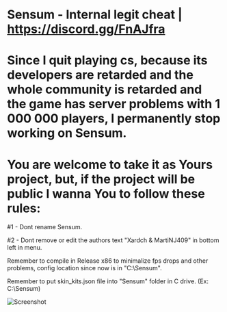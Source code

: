 # Sensum - Internal legit cheat | https://discord.gg/FnAJfra

# Since I quit playing cs, because its developers are retarded and the whole community is retarded and the game has server problems with 1 000 000 players, I permanently stop working on Sensum.

# You are welcome to take it as Yours project, but, if the project will be public I wanna You to follow these rules:

#1 - Dont rename Sensum.

#2 - Dont remove or edit the authors text "Xardch & MartiNJ409" in bottom left in menu.


Remember to compile in Release x86 to minimalize fps drops and other problems, config location since now is in "C:\\Sensum".

Remember to put skin_kits.json file into "Sensum" folder in C drive. (Ex: C:\\Sensum)

![Screenshot](https://i.imgur.com/kEH7rpT.png)




